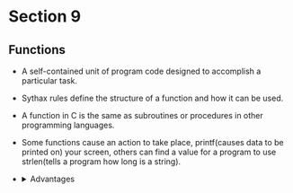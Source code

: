 # Section 9

## Functions

- A self-contained unit of program code designed to accomplish a particular task.

- Sythax rules define the structure of a function and how it can be used.

- A function in C is the same as subroutines or procedures in other programming 
  languages.

- Some functions cause an action to take place, printf(causes data to be printed 
  on) your screen, others can find a value for a program to use strlen(tells a 
  program how long is a string).

- <details>
  <summary>Advantages</summary>
    
    - Allows the divide and conquer strategy, tasks can be divided into several 
    independent substacks, reducing over all complexity.

    - Reduce duplication of code, time, writing, testing and debbuging.

    - A task that is repeated several times can be done with a function.

    - Helps with readability and organization.

    - Reduce the overall development time.

    - Funtions can be reused not only in that program, but in other too.
  </details>

